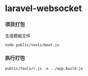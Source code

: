 # laravel-websocket

### 项目打包

生成模板文件

~~~
node public/tools/boot.js
~~~

### 执行打包

~~~
public/tools/r.js -o ../app.build.js
~~~

